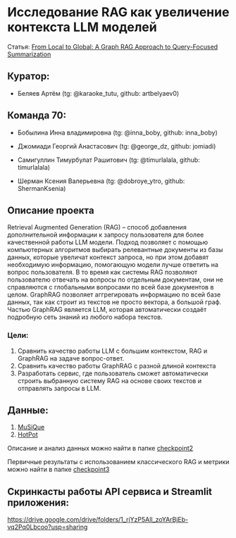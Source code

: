 # Исследование RAG как увеличение контекста LLM моделей
Статья: [From Local to Global: A Graph RAG Approach to Query-Focused Summarization](https://arxiv.org/pdf/2404.16130)

## Куратор: 

* Беляев Артём (tg: @karaoke_tutu, github: artbelyaev0)


## Команда 70:

* Бобылина Инна владимировна (tg: @inna_boby, github: inna_boby)
  
* Джомиади Георгий Анастасович (tg: @george_dz, github: jomiadi)

* Самигуллин Тимурбулат Рашитович (tg: @timurlalala, github: timurlalala)

* Шерман Ксения Валерьевна (tg: @dobroye_ytro, github: ShermanKsenia)

## Описание проекта
Retrieval Augmented Generation (RAG) – способ добавления дополнительной информации к запросу пользователя для более качественной работы LLM модели. Подход позволяет с помощью компьютерных алгоритмов выбирать релевантные документы из базы данных, которые увеличат контекст запроса, но при этом добавят необходимую информацию, помогающую модели лучше ответить на вопрос пользователя. В то время как системы RAG позволяют пользователю отвечать на вопросы по отдельным документам, они не справляются с глобальными вопросами по всей базе документов в целом. GraphRAG позволяет аггрегировать информацию по всей базе данных, так как строит из текстов не просто вектора, а большой граф. Частью GraphRAG является LLM, которая автоматически создаёт подробную сеть знаний из любого набора текстов.

### Цели: 
1.	Сравнить качество работы LLM с большим контекстом, RAG и GraphRAG на задаче вопрос-ответ. 
2.	Сравнить качество работы GraphRAG с разной длиной контекста
3.	Разработать сервис, где пользователь сможет автоматически строить выбранную систему RAG на основе своих текстов и отправлять запросы в LLM.

## Данные:
1.	[MuSiQue](https://github.com/stonybrooknlp/musique)
2.	[HotPot](https://hotpotqa.github.io/)

Описание и анализ данных можно найти в папке [checkpoint2](checkpoint2/)

Первичные результаты с использованием классического RAG и метрики можно найти в папке [checkpoint3](checkpoint3/)




## Скринкасты работы API сервиса и Streamlit  приложения: 

https://drive.google.com/drive/folders/1_rjYzP5AlI_zoYArBjEb-vq2Pq0Lbcoo?usp=sharing 




